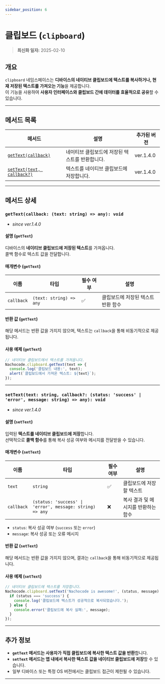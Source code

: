 ```yaml
---
sidebar_position: 6
---
```


# 클립보드 (`clipboard`)

> **최신화 일자:** 2025-02-10

## **개요**

`clipboard` 네임스페이스는 **디바이스의 네이티브 클립보드에 텍스트를 복사하거나, 현재 저장된 텍스트를 가져오는 기능**을 제공합니다.  
이 기능을 사용하여 **사용자 인터페이스와 클립보드 간에 데이터를 효율적으로 공유**할 수 있습니다.

---

## **메서드 목록**

| 메서드                                                                                                    | 설명                                            | 추가된 버전 |
| --------------------------------------------------------------------------------------------------------- | ----------------------------------------------- | ----------- |
| [`getText(callback)`](#gettextcallback-text-string--any-void)                                             | 네이티브 클립보드에 저장된 텍스트를 반환합니다. | ver.1.4.0   |
| [`setText(text, callback?)`](#settexttext-string-callback-status-success--error-message-string--any-void) | 텍스트를 네이티브 클립보드에 저장합니다.        | ver.1.4.0   |

---

## **메서드 상세**

### **`getText(callback: (text: string) => any): void`**

- _since ver.1.4.0_

#### 설명 (`getText`)

디바이스의 **네이티브 클립보드에 저장된 텍스트**를 가져옵니다.  
콜백 함수로 텍스트 값을 전달합니다.

#### 매개변수 (`getText`)

| 이름       | 타입                    | 필수 여부 | 설명                               |
| ---------- | ----------------------- | --------- | ---------------------------------- |
| `callback` | `(text: string) => any` | ✅        | 클립보드에 저장된 텍스트 반환 함수 |

#### 반환 값 (`getText`)

해당 메서드는 반환 값을 가지지 않으며, 텍스트는 `callback`을 통해 비동기적으로 제공됩니다.

#### 사용 예제 (`getText`)

```javascript
// 네이티브 클립보드에서 텍스트를 가져옵니다.
Nachocode.clipboard.getText(text => {
  console.log('클립보드 내용:', text);
  alert(`클립보드에서 가져온 텍스트: ${text}`);
});
```

---

### **`setText(text: string, callback?: (status: 'success' | 'error', message: string) => any): void`**

- _since ver.1.4.0_

#### 설명 (`setText`)

입력된 **텍스트를 네이티브 클립보드에 저장**합니다.  
선택적으로 **콜백 함수**를 통해 복사 성공 여부와 메시지를 전달받을 수 있습니다.

#### 매개변수 (`setText`)

| 이름       | 타입                                                     | 필수 여부 | 설명                                |
| ---------- | -------------------------------------------------------- | --------- | ----------------------------------- |
| `text`     | `string`                                                 | ✅        | 클립보드에 저장할 텍스트            |
| `callback` | `(status: 'success' \| 'error', message: string) => any` | ❌        | 복사 결과 및 메시지를 반환하는 함수 |

- `status`: 복사 성공 여부 (`success` 또는 `error`)
- `message`: 복사 성공 또는 오류 메시지

#### 반환 값 (`setText`)

해당 메서드는 반환 값을 가지지 않으며, 결과는 `callback`을 통해 비동기적으로 제공됩니다.

#### 사용 예제 (`setText`)

```javascript
// 네이티브 클립보드에 텍스트를 저장합니다.
Nachocode.clipboard.setText('Nachocode is awesome!', (status, message) => {
  if (status === 'success') {
    console.log('클립보드에 텍스트가 성공적으로 복사되었습니다.');
  } else {
    console.error('클립보드에 복사 실패:', message);
  }
});
```

---

## **추가 정보**

- **`getText` 메서드는 사용자가 직접 클립보드에 복사한 텍스트 값을 반환**합니다.
- **`setText` 메서드는 앱 내에서 복사한 텍스트 값을 네이티브 클립보드에 저장**할 수 있습니다.
- 일부 디바이스 또는 특정 OS 버전에서는 클립보드 접근이 제한될 수 있습니다.

---
